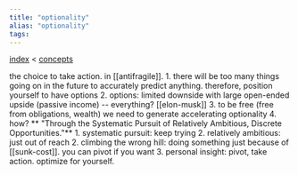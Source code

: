 ```yaml
---
title: "optionality"
alias: "optionality"
tags: 
---
```


[index](_index.md) < [concepts](§-concepts.md)

the choice to take action. in [[antifragile]]. 
	1. there will be too many things going on in the future to accurately predict anything. therefore, position yourself to have options
	2. options: limited downside with large open-ended upside (passive income) -- everything? [[elon-musk]]
	3. to be free (free from obligations, wealth) we need to generate accelerating optionality
	4. how? 
**	"Through the Systematic Pursuit of Relatively Ambitious, Discrete Opportunities."**
		1. systematic pursuit: keep trying
		2. relatively ambitious: just out of reach 
2. climbing the wrong hill: doing something just because of [[sunk-cost]]. you can pivot if you want
3. personal insight: pivot, take action. optimize for yourself.
